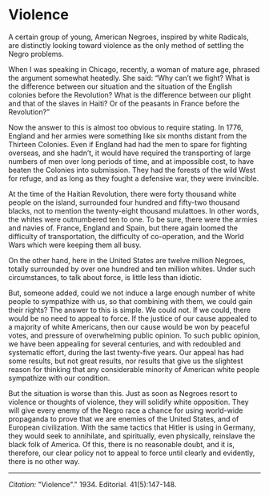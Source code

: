 # Violence

A certain group of young, American Negroes, inspired by white Radicals, are distinctly looking toward violence as the only method of settling the Negro problems.

When I was speaking in Chicago, recently, a woman of mature age, phrased the argument somewhat heatedly. She said: “Why can’t we fight? What is the difference between our situation and the situation of the English colonies before the Revolution? What is the difference between our plight and that of the slaves in Haiti? Or of the peasants in France before the Revolution?”

Now the answer to this is almost too obvious to require stating. In 1776, England and her armies were something like six months distant from the Thirteen Colonies. Even if England had had the men to spare for fighting overseas, and she hadn’t, it would have required the transporting of large numbers of men over long periods of time, and at impossible cost, to have beaten the Colonies into submission. They had the forests of the wild West for refuge, and as long as they fought a defensive war, they were invincible.

At the time of the Haitian Revolution, there were forty thousand white people on the island, surrounded four hundred and fifty-two thousand blacks, not to mention the twenty-eight thousand mulattoes. In other words, the whites were outnumbered ten to one. To be sure, there were the armies and navies of. France, England and Spain, but there again loomed the difficulty of transportation, the difficulty of co-operation, and the World Wars which were keeping them all busy.

On the other hand, here in the United States are twelve million Negroes, totally surrounded by over one hundred and ten million whites. Under such circumstances, to talk about force, is little less than idiotic.

But, someone added, could we not induce a large enough number of white people to sympathize with us, so that combining with them, we could gain their rights? The answer to this is simple. We could not. If we could, there would be no need to appeal to force. If the justice of our cause appealed to a majority of white Americans, then our cause would be won by peaceful votes, and pressure of overwhelming public opinion. To such public opinion, we have been appealing for several centuries, and with redoubled and systematic effort, during the last twenty-five years. Our appeal has had some results, but not great results, nor results that give us the slightest reason for thinking that any considerable minority of American white people sympathize with our condition.

But the situation is worse than this. Just as soon as Negroes resort to violence or thoughts of violence, they will solidify white opposition. They will give every enemy of the Negro race a chance for using world-wide propaganda to prove that we are enemies of the United States, and of European civilization. With the same tactics that Hitler is using in Germany, they would seek to annihilate, and spiritually, even physically, reinslave the black folk of America. Of this, there is no reasonable doubt, and it is, therefore, our clear policy not to appeal to force until clearly and evidently, there is no other way.


_________________
*Citation:* "Violence"." 1934. Editorial.  41(5):147-148.
